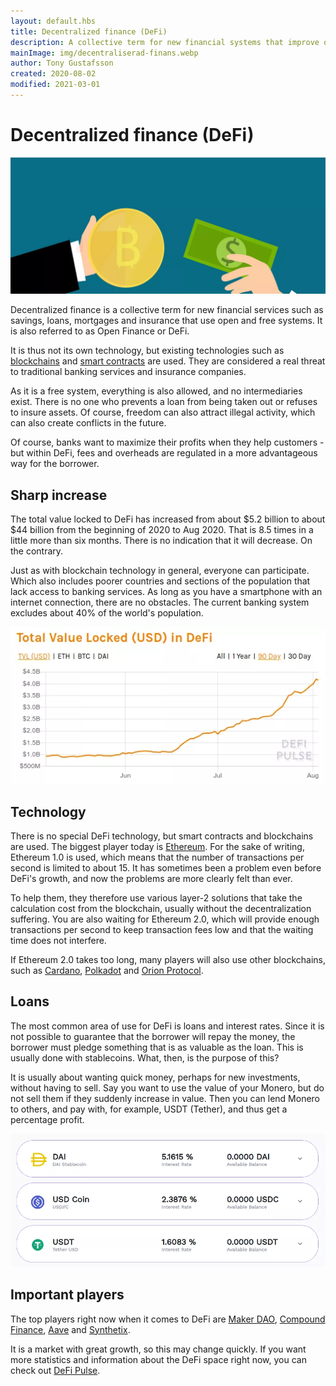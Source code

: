 ```yaml
---
layout: default.hbs
title: Decentralized finance (DeFi)
description: A collective term for new financial systems that improve or replace banking services with open and free systems - with the help of blockchains and smart contracts.
mainImage: img/decentraliserad-finans.webp
author: Tony Gustafsson
created: 2020-08-02
modified: 2021-03-01
---
```


# Decentralized finance (DeFi)

![Decentralized finance](../img/decentraliserad-finans.webp 'Decentralized finance')

Decentralized finance is a collective term for new financial services such as savings, loans, mortgages and insurance that use open and free systems. It is also referred to as Open Finance or DeFi.

It is thus not its own technology, but existing technologies such as [blockchains](/technology/blockchains.html) and [smart contracts](/technology/smart-contracts.html) are used. They are considered a real threat to traditional banking services and insurance companies.

As it is a free system, everything is also allowed, and no intermediaries exist. There is no one who prevents a loan from being taken out or refuses to insure assets. Of course, freedom can also attract illegal activity, which can also create conflicts in the future.

Of course, banks want to maximize their profits when they help customers - but within DeFi, fees and overheads are regulated in a more advantageous way for the borrower.

## Sharp increase

The total value locked to DeFi has increased from about $5.2 billion to about $44 billion from the beginning of 2020 to Aug 2020. That is 8.5 times in a little more than six months. There is no indication that it will decrease. On the contrary.

Just as with blockchain technology in general, everyone can participate. Which also includes poorer countries and sections of the population that lack access to banking services. As long as you have a smartphone with an internet connection, there are no obstacles. The current banking system excludes about 40% of the world's population.

![Tillväxten för DeFi](../img/decentraliserad-finans-tillvaxt.webp 'Tillväxten för DeFi')

## Technology

There is no special DeFi technology, but smart contracts and blockchains are used. The biggest player today is [Ethereum](/cryptocurrencies/ethereum.html). For the sake of writing, Ethereum 1.0 is used, which means that the number of transactions per second is limited to about 15. It has sometimes been a problem even before DeFi's growth, and now the problems are more clearly felt than ever.

To help them, they therefore use various layer-2 solutions that take the calculation cost from the blockchain, usually without the decentralization suffering. You are also waiting for Ethereum 2.0, which will provide enough transactions per second to keep transaction fees low and that the waiting time does not interfere.

If Ethereum 2.0 takes too long, many players will also use other blockchains, such as [Cardano](/cryptocurrencies/cardano.html), [Polkadot](/cryptocurrencies/polkadot.html) and [Orion Protocol](https://www.orionprotocol.io/).

## Loans

The most common area of use for DeFi is loans and interest rates. Since it is not possible to guarantee that the borrower will repay the money, the borrower must pledge something that is as valuable as the loan. This is usually done with stablecoins. What, then, is the purpose of this?

It is usually about wanting quick money, perhaps for new investments, without having to sell. Say you want to use the value of your Monero, but do not sell them if they suddenly increase in value. Then you can lend Monero to others, and pay with, for example, USDT (Tether), and thus get a percentage profit.

![Lån genom DeFi](../img/decentraliserad-finans-lan.webp 'Lån genom DeFi')

## Important players

The top players right now when it comes to DeFi are [Maker DAO](https://makerdao.com/), [Compound Finance](https://compound.finance/), [Aave](https://aave.com/) and [Synthetix](https://synthetix.io/).

It is a market with great growth, so this may change quickly. If you want more statistics and information about the DeFi space right now, you can check out [DeFi Pulse](https://defipulse.com/).
